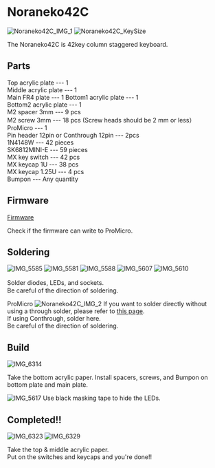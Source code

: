 # Noraneko42C  
![Noraneko42C_IMG_1](https://user-images.githubusercontent.com/5214078/194799229-ef4e0b20-bb9d-41c9-a0aa-d7715e9783fa.jpeg)
![Noraneko42C_KeySize](https://user-images.githubusercontent.com/5214078/196393201-60cdc355-7164-41e4-bd3a-4421e170aeed.png)

The Noraneko42C is 42key column staggered keyboard.  

## Parts  

Top acrylic plate --- 1  
Middle acrylic plate --- 1  
Main FR4 plate --- 1
Bottom1 acrylic plate --- 1  
Bottom2 acrylic plate --- 1  
M2 spacer 3mm --- 9 pcs  
M2 screw 3mm --- 18 pcs  (Screw heads should be 2 mm or less）  
ProMicro --- 1  
Pin header 12pin or Conthrough 12pin --- 2pcs  
1N4148W --- 42 pieces  
SK6812MINI-E --- 59 pieces  
MX key switch --- 42 pcs   
MX keycap 1U --- 38 pcs  
MX keycap 1.25U --- 4 pcs  
Bumpon --- Any quantity 

## Firmware
[Firmware](https://remap-keys.app/catalog/JTTxjKkMqxEu2fk1qpag/firmware)

Check if the firmware can write to ProMicro.

## Soldering

![IMG_5585](https://user-images.githubusercontent.com/5214078/196370976-1ae8f0df-43c9-4802-8a62-8c840f756a45.png)
![IMG_5581](https://user-images.githubusercontent.com/5214078/196371191-c7ead6e2-4079-453d-a283-1d54c83db36f.png)
![IMG_5588](https://user-images.githubusercontent.com/5214078/196371378-a40fc202-53ea-49b4-a9e6-ca88323a2bc1.png)
![IMG_5607](https://user-images.githubusercontent.com/5214078/196380054-ba2779cc-2d44-4c17-8769-0dd8c82033f4.jpeg)
![IMG_5610](https://user-images.githubusercontent.com/5214078/196380073-f1c55c8b-3322-45ab-a98f-bbc642c20780.jpeg)

Solder diodes, LEDs, and sockets.　  
Be careful of the direction of soldering.

ProMicro
![Noraneko42C_IMG_2](https://user-images.githubusercontent.com/5214078/194799234-a3ef62dd-bfc3-4b87-ab35-2c0d2923196e.jpeg)
If you want to solder directly without using a through solder, please refer to [this page](https://kbdbuild.vercel.app/blog/yamada_pro_micro).  
If using Conthrough, solder here.  
Be careful of the direction of soldering.  

## Build
![IMG_6314](https://user-images.githubusercontent.com/5214078/196375298-ba2583eb-2736-472f-bc3e-64dff0c26f3b.png)

Take the bottom acrylic paper.
Install spacers, screws, and Bumpon on bottom plate and main plate.

![IMG_5617](https://user-images.githubusercontent.com/5214078/196375780-c3ffb541-0a2e-47f8-bfd1-9453e8ca8521.jpg)
Use black masking tape to hide the LEDs.

## Completed!!
![IMG_6323](https://user-images.githubusercontent.com/5214078/196386005-e37d383a-50cc-4467-bee8-0927a232b3dd.jpeg)
![IMG_6329](https://user-images.githubusercontent.com/5214078/196386015-f20594ee-d489-467e-98a4-e742261f586a.jpeg)

Take the top & middle acrylic paper.  
Put on the switches and keycaps and you're done!!

